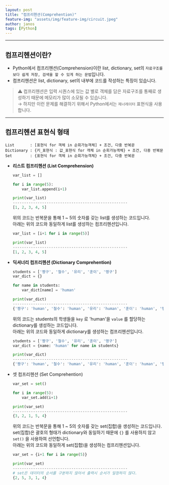 ```yaml
---
layout: post
title: "컴프리헨션(Comprehention)"
feature-img: "assets/img/feature-img/circuit.jpeg"
author: janos
tags: [Python]
---
```


---

## 컴프리헨션이란?

- Python에서 컴프리헨션(Comprehension)이란 list, dictionary, set의 `자료구조를 보다 쉽게 저장, 검색을 할 수 있게 하는 문법`입니다.
- 컴프리헨션은 list, dictionary, set의 내부에 코드를 작성하는 특징이 있습니다.

> ⚠️ 컴프리헨션은 입력 시퀀스에 있는 값 별로 객체를 담은 자료구조를 통째로 생성하기 때문에 메모리가 많이 소모될 수 있습니다.  
→ 하지만 이런 문제를 해결하기 위해서 Python에서는 `제너레이터` 표현식을 사용합니다.

---

## 컴프리헨션 표현식 형태

```
List       : [표현식 for 객체 in 순회가능객체] + 조건, 다중 반복문
Dictionary : {키_표현식 : 값_표현식 for 객체 in 순회가능객체} + 조건, 다중 반복문
Set        : {표현식 for 객체 in 순회가능객체} + 조건, 다중 반복문
```

- **리스트 컴프리헨션 (List Comprehension)**

	```python
	var_list = []
	
	for i in range(5):
		var_list.append(i+1)
	
	print(var_list)
	---------------------------------------------------
	[1, 2, 3, 4, 5]
	```

	위의 코드는 반복문을 통해 1 ~ 5의 숫자를 갖는 list를 생성하는 코드입니다.  
	아래는 위의 코드와 동일하게 list를 생성하는 컴프리헨션입니다.

	```python
	var_list = [i+1 for i in range(5)]
	
	print(var_list)
	---------------------------------------------------
	[1, 2, 3, 4, 5]
	```

- **딕셔너리 컴프리헨션 (Dictionary Comprehention)**

	```python
	students = ['짱구', '철수', '유리', '훈이', '맹구']
	var_dict = {}
	
	for name in students:
		var_dict[name] = 'human'
	
	print(var_dict)
	---------------------------------------------------
	{'짱구': 'human', '철수': 'human', '유리': 'human', '훈이': 'human', '맹구': 'human'}
	```

	위의 코드는 students의 학생들을 `key` 로 'human'을 `value` 를 할당하는 dictionary를 생성하는 코드입니다.  
	아래는 위의 코드와 동일하게 dictionary를 생성하는 컴프리헨션입니다.

	```python
	students = ['짱구', '철수', '유리', '훈이', '맹구']
	var_dict = {name: 'human' for name in students}
	
	print(var_dict)
	---------------------------------------------------
	{'짱구': 'human', '철수': 'human', '유리': 'human', '훈이': 'human', '맹구': 'human'}
	```

- 셋 컴프리헨션 (Set Comprehention)

	```python
	var_set = set()
	
	for i in range(5):
		var_set.add(i+1)
	
	print(var_set)
	---------------------------------------------------
	{3, 2, 1, 5, 4}
	```

	위의 코드는 반복문을 통해 1 ~ 5의 숫자를 갖는 set(집합)을 생성하는 코드입니다.  
	set(집합)은 괄호의 형태가 dictionary와 동일하기 때문에 `{}` 를 사용하지 않고 `set()` 을 사용하여 선언합니다.  
	아래는 위의 코드와 동일하게 set(집합)을 생성하는 컴프리헨션입니다.

	```python
	var_set = {i+1 for i in range(5)}
	
	print(var_set)
	---------------------------------------------------
	# set은 데이터의 순서를 구분하지 않아서 출력시 순서가 일정하지 않다.
	{2, 5, 3, 1, 4}
	```